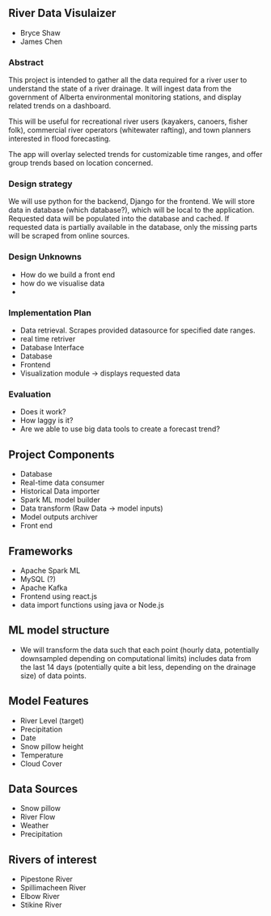 ## River Data Visulaizer

- Bryce Shaw
- James Chen

### Abstract

This project is intended to gather all the data required for a river user to understand the state of a river drainage. It will ingest data from the government of Alberta environmental monitoring stations, and display related trends on a dashboard. 

This will be useful for recreational river users (kayakers, canoers, fisher folk), commercial river operators (whitewater rafting), and town planners interested in flood forecasting. 

The app will overlay selected trends for customizable time ranges, and offer group trends based on location concerned. 

### Design strategy

We will use python for the backend, Django for the frontend. We will store data in database (which database?), which will be local to the application. Requested data will be populated into the database and cached. If requested data is partially available in the database, only the missing parts will be scraped from online sources. 

### Design Unknowns

- How do we build a front end
- how do we visualise data 
- 

### Implementation Plan

- Data retrieval. Scrapes provided datasource for specified date ranges.
- real time retriver
- Database Interface
- Database
- Frontend
- Visualization module -> displays requested data

### Evaluation

- Does it work?
- How laggy is it?
- Are we able to use big data tools to create a forecast trend?


## Project Components
- Database
- Real-time data consumer
- Historical Data importer
- Spark ML model builder
- Data transform (Raw Data -> model inputs)
- Model outputs archiver
- Front end

## Frameworks
- Apache Spark ML
- MySQL (?)
- Apache Kafka
- Frontend using react.js
- data import functions using java or Node.js

## ML model structure
- We will transform the data such that each point (hourly data, potentially downsampled depending on computational limits) includes data from the last 14 days (potentially quite a bit less, depending on the drainage size) of data points.

## Model Features
- River Level (target)
- Precipitation
- Date
- Snow pillow height
- Temperature
- Cloud Cover

## Data Sources
- Snow pillow 
- River Flow 
- Weather 
- Precipitation

## Rivers of interest
- Pipestone River
- Spillimacheen River
- Elbow River
- Stikine River



